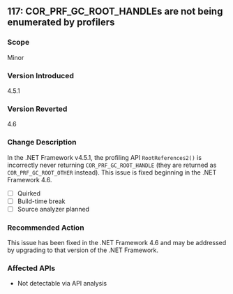 ## 117: COR_PRF_GC_ROOT_HANDLEs are not being enumerated by profilers

### Scope
Minor

### Version Introduced
4.5.1

### Version Reverted
4.6

### Change Description
In the .NET Framework v4.5.1, the profiling API `RootReferences2()` is incorrectly never returning `COR_PRF_GC_ROOT_HANDLE` (they are returned as `COR_PRF_GC_ROOT_OTHER` instead). This issue is fixed beginning in the .NET Framework 4.6.

- [ ] Quirked
- [ ] Build-time break
- [ ] Source analyzer planned

### Recommended Action
This issue has been fixed in the .NET Framework 4.6 and may be addressed by upgrading to that version of the .NET Framework.

### Affected APIs
* Not detectable via API analysis

<!--
    ### Notes
    Native code analysis needed
-->

